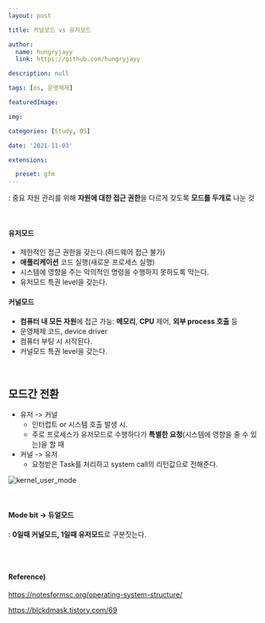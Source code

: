 ```yaml
---
layout: post

title: 커널모드 vs 유저모드

author: 
  name: hungryjayy
  link: https://github.com/hungryjayy

description: null

tags: [os, 운영체제]

featuredImage: 

img: 

categories: [Study, OS]

date: '2021-11-03'

extensions:

  preset: gfm
---
```


: 중요 자원 관리를 위해 **자원에 대한 접근 권한**을 다르게 갖도록 **모드를 두개로** 나눈 것

<br>

#### 유저모드

* 제한적인 접근 권한을 갖는다.(하드웨어 접근 불가)
* **애플리케이션** 코드 실행(새로운 프로세스 실행)
* 시스템에 영향을 주는 악의적인 명령을 수행하지 못하도록 막는다.
* 유저모드 특권 level을 갖는다.

#### 커널모드

* **컴퓨터 내 모든 자원**에 접근 가능: **메모리**, **CPU** 제어, **외부 process 호출** 등
* 운영체제 코드, device driver
* 컴퓨터 부팅 시 시작된다.
* 커널모드 특권 level을 갖는다.

<br>

## 모드간 전환

* 유저 -> 커널
  * 인터럽트 or 시스템 호출 발생 시.
  * 주로 프로세스가 유저모드로 수행하다가 **특별한 요청**(시스템에 영향을 줄 수 있는)을 할 때
* 커널 -> 유저
  * 요청받은 Task를 처리하고 system call의 리턴값으로 전해준다. 

![kernel_user_mode](https://hungryjayy.github.io/assets/img/OS/kernel_user_mode.png) 

<br>

#### Mode bit -> 듀얼모드

: **0일때 커널모드, 1일때 유저모드**로 구분짓는다.

<br><br>

#### Reference)

https://notesformsc.org/operating-system-structure/

https://blckdmask.tistory.com/69
